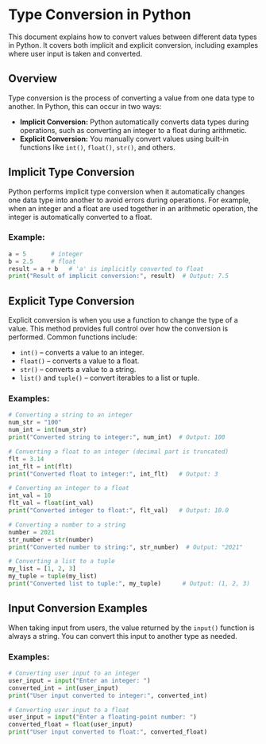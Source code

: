 # Type Conversion in Python

This document explains how to convert values between different data types in Python. It covers both implicit and explicit conversion, including examples where user input is taken and converted.

## Overview

Type conversion is the process of converting a value from one data type to another. In Python, this can occur in two ways:
- **Implicit Conversion:** Python automatically converts data types during operations, such as converting an integer to a float during arithmetic.
- **Explicit Conversion:** You manually convert values using built-in functions like `int()`, `float()`, `str()`, and others.

## Implicit Type Conversion

Python performs implicit type conversion when it automatically changes one data type into another to avoid errors during operations. For example, when an integer and a float are used together in an arithmetic operation, the integer is automatically converted to a float.

### Example:
```python
a = 5       # integer
b = 2.5     # float
result = a + b   # 'a' is implicitly converted to float
print("Result of implicit conversion:", result)  # Output: 7.5
```

## Explicit Type Conversion

Explicit conversion is when you use a function to change the type of a value. This method provides full control over how the conversion is performed. Common functions include:

- `int()` – converts a value to an integer.
- `float()` – converts a value to a float.
- `str()` – converts a value to a string.
- `list()` and `tuple()` – convert iterables to a list or tuple.

### Examples:
```python
# Converting a string to an integer
num_str = "100"
num_int = int(num_str)
print("Converted string to integer:", num_int)  # Output: 100

# Converting a float to an integer (decimal part is truncated)
flt = 3.14
int_flt = int(flt)
print("Converted float to integer:", int_flt)   # Output: 3

# Converting an integer to a float
int_val = 10
flt_val = float(int_val)
print("Converted integer to float:", flt_val)   # Output: 10.0

# Converting a number to a string
number = 2021
str_number = str(number)
print("Converted number to string:", str_number)  # Output: "2021"

# Converting a list to a tuple
my_list = [1, 2, 3]
my_tuple = tuple(my_list)
print("Converted list to tuple:", my_tuple)      # Output: (1, 2, 3)
```

## Input Conversion Examples

When taking input from users, the value returned by the `input()` function is always a string. You can convert this input to another type as needed.

### Examples:
```python
# Converting user input to an integer
user_input = input("Enter an integer: ")
converted_int = int(user_input)
print("User input converted to integer:", converted_int)

# Converting user input to a float
user_input = input("Enter a floating-point number: ")
converted_float = float(user_input)
print("User input converted to float:", converted_float)
```


